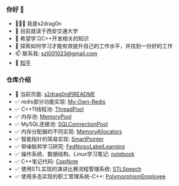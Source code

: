 ### 你好 👋
- 🧑🏽‍🚀 我是s2drag0n
- 🔭 目前就读于西安交通大学
- 🌱 希望学习C++开发相关的知识
- 🤔 探索如何学习才能有效提升自己的工作水平，并找到一份好的工作
- 📫 联系我: szl001023@gmail.com
- 🚀 [知乎](https://www.zhihu.com/people/wo-zhu-zou-lu-dai-feng)

### 仓库介绍
- 📖 当前页面: [s2drag0n的README](https://github.com/s2drag0n/s2drag0n)
- ✅ redis部分功能实现: [My-Own-Redis](https://github.com/s2drag0n/cpp-my-redis)
- ✅ C++11线程池: [ThreadPool](https://github.com/s2drag0n/cpp-toy-module/ThreadPool)
- ✅ 内存池: [MemoryPool](https://github.com/s2drag0n/cpp-toy-module/MemoryPool)
- ✅ MySQL连接池: [SQLConnectionPool](https://github.com/s2drag0n/cpp-toy-module/SQLConnectionPool)
- ✅ 内存分配器的不同实现: [MemoryAllocators](https://github.com/s2drag0n/cpp-memory-allocators)
- ✅ 智能指针的简易实现: [SmartPointer](https://github.com/s2drag0n/cpp-smart-ptr-toy)
- ✅ 带噪联邦学习研究: [FedNoisyLabelLearning](https://github.com/s2drag0n/FedNoisyLabelLearning)
- ✅ 操作系统、数据结构、Linux学习笔记: [notebook](https://github.com/s2drag0n/notebooks)
- ✅ C++笔记代码: [CppNote](https://github.com/s2drag0n/HeiMa_cpp_code)
- ✅ 使用STL实现的演讲比赛流程管理系统: [STLSpeech](https://github.com/s2drag0n/STL-based-speech-contest-process-management-system)
- ✅ 使用多态实现的职工管理系统-C++: [PolymorphismEmployee](https://github.com/s2drag0n/Employee-Management-System-Based-on-Polymorphism)
  
<!--
**s2drag0n/s2drag0n** is a ✨ _special_ ✨ repository because its `README.md` (this file) appears on your GitHub profile.

Here are some ideas to get you started:

- 🔭 I’m currently working on ...
- 🌱 I’m currently learning ...
- 👯 I’m looking to collaborate on ...
- 🤔 I’m looking for help with ...
- 💬 Ask me about ...
- 📫 How to reach me: ...
- 😄 Pronouns: ...
- ⚡ Fun fact: ...
-->
